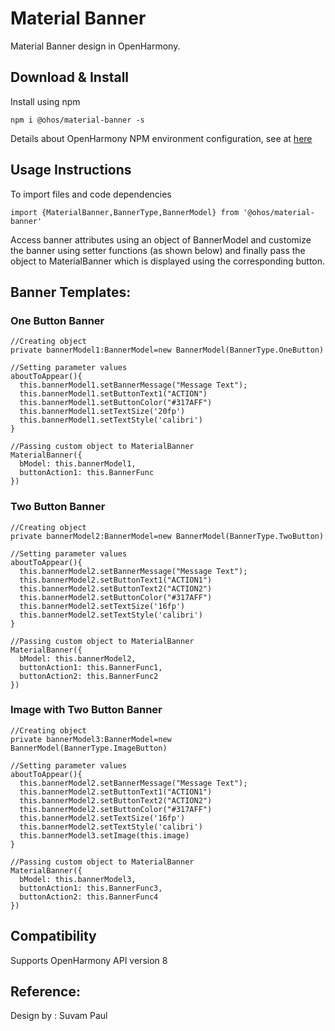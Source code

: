 # Material Banner

Material Banner design in OpenHarmony.

## [](https://github.com/Applib-OpenHarmony/MaterialBanners#download--install)Download & Install

Install using npm

`npm i @ohos/material-banner -s`

Details about OpenHarmony NPM environment configuration, see at [here](https://gitee.com/openharmony-tpc/docs/blob/master/OpenHarmony_npm_usage.md)

## [](https://github.com/Applib-OpenHarmony/MaterialBanners#usage-instructions)Usage Instructions

To import files and code dependencies

```
import {MaterialBanner,BannerType,BannerModel} from '@ohos/material-banner'
```

Access banner attributes using an object of BannerModel and customize the banner using setter functions (as shown below) and finally pass the object to MaterialBanner which is displayed using the corresponding button.

## Banner Templates:

### One Button Banner

```
//Creating object
private bannerModel1:BannerModel=new BannerModel(BannerType.OneButton)
```

```
//Setting parameter values
aboutToAppear(){  
  this.bannerModel1.setBannerMessage("Message Text");  
  this.bannerModel1.setButtonText1("ACTION")  
  this.bannerModel1.setButtonColor("#317AFF")  
  this.bannerModel1.setTextSize('20fp')  
  this.bannerModel1.setTextStyle('calibri')
}
```

```
//Passing custom object to MaterialBanner
MaterialBanner({  
  bModel: this.bannerModel1,  
  buttonAction1: this.BannerFunc  
})
```

### Two Button Banner

```
//Creating object
private bannerModel2:BannerModel=new BannerModel(BannerType.TwoButton)
```

```
//Setting parameter values
aboutToAppear(){  
  this.bannerModel2.setBannerMessage("Message Text");  
  this.bannerModel2.setButtonText1("ACTION1")  
  this.bannerModel2.setButtonText2("ACTION2")  
  this.bannerModel2.setButtonColor("#317AFF")  
  this.bannerModel2.setTextSize('16fp')  
  this.bannerModel2.setTextStyle('calibri')
}
```

```
//Passing custom object to MaterialBanner
MaterialBanner({  
  bModel: this.bannerModel2,  
  buttonAction1: this.BannerFunc1,  
  buttonAction2: this.BannerFunc2  
})
```

### Image with Two Button Banner

```
//Creating object
private bannerModel3:BannerModel=new BannerModel(BannerType.ImageButton)
```

```
//Setting parameter values
aboutToAppear(){  
  this.bannerModel2.setBannerMessage("Message Text");  
  this.bannerModel2.setButtonText1("ACTION1")  
  this.bannerModel2.setButtonText2("ACTION2")  
  this.bannerModel2.setButtonColor("#317AFF")  
  this.bannerModel2.setTextSize('16fp')  
  this.bannerModel2.setTextStyle('calibri')
  this.bannerModel3.setImage(this.image)
}
```

```
//Passing custom object to MaterialBanner
MaterialBanner({  
  bModel: this.bannerModel3,  
  buttonAction1: this.BannerFunc3,  
  buttonAction2: this.BannerFunc4  
})
```


## [](https://github.com/Applib-OpenHarmony/MaterialBanners#compatibility)Compatibility

Supports OpenHarmony API version 8


## [](https://github.com/Applib-OpenHarmony/MaterialBanners#reference)Reference:

Design by : Suvam Paul

